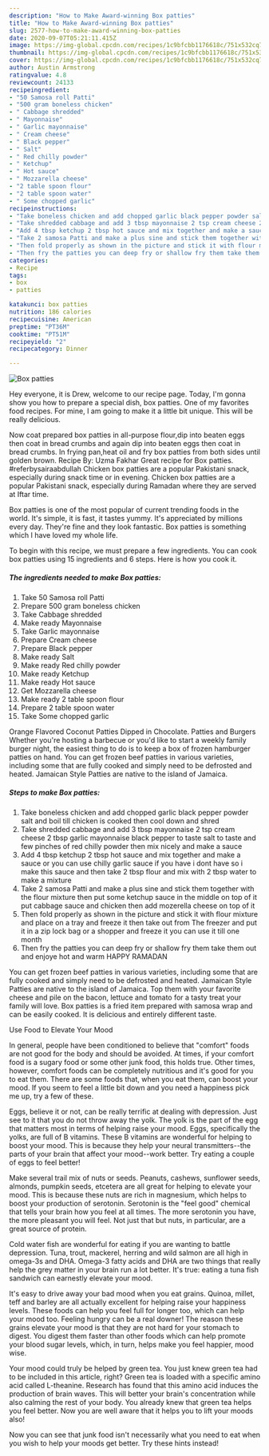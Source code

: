```yaml
---
description: "How to Make Award-winning Box patties"
title: "How to Make Award-winning Box patties"
slug: 2577-how-to-make-award-winning-box-patties
date: 2020-09-07T05:21:11.415Z
image: https://img-global.cpcdn.com/recipes/1c9bfcbb1176618c/751x532cq70/box-patties-recipe-main-photo.jpg
thumbnail: https://img-global.cpcdn.com/recipes/1c9bfcbb1176618c/751x532cq70/box-patties-recipe-main-photo.jpg
cover: https://img-global.cpcdn.com/recipes/1c9bfcbb1176618c/751x532cq70/box-patties-recipe-main-photo.jpg
author: Austin Armstrong
ratingvalue: 4.8
reviewcount: 24133
recipeingredient:
- "50 Samosa roll Patti"
- "500 gram boneless chicken"
- " Cabbage shredded"
- " Mayonnaise"
- " Garlic mayonnaise"
- " Cream cheese"
- " Black pepper"
- " Salt"
- " Red chilly powder"
- " Ketchup"
- " Hot sauce"
- " Mozzarella cheese"
- "2 table spoon flour"
- "2 table spoon water"
- " Some chopped garlic"
recipeinstructions:
- "Take boneless chicken and add chopped garlic black pepper powder salt and boil till chicken is cooked then cool down and shred"
- "Take shredded cabbage and add 3 tbsp mayonnaise 2 tsp cream cheese 2 tbsp garlic mayonnaise black pepper to taste salt to taste and few pinches of red chilly powder then mix nicely and make a sauce"
- "Add 4 tbsp ketchup 2 tbsp hot sauce and mix together and make a sauce or you can use chilly garlic sauce if you have i dont have so i make this sauce and then take 2 tbsp flour and mix with 2 tbsp water to make a mixture"
- "Take 2 samosa Patti and make a plus sine and stick them together with the flour mixture then put some ketchup sauce in the middle on top of it put cabbage sauce and chicken then add mozerella cheese on top of it"
- "Then fold properly as shown in the picture and stick it with flour mixture and place on a tray and freeze it then take out from The freezer and put it in a zip lock bag or a shopper and freeze it you can use it till one month"
- "Then fry the patties you can deep fry or shallow fry them take them out and enjoye hot and warm HAPPY RAMADAN"
categories:
- Recipe
tags:
- box
- patties

katakunci: box patties 
nutrition: 186 calories
recipecuisine: American
preptime: "PT36M"
cooktime: "PT51M"
recipeyield: "2"
recipecategory: Dinner

---
```



![Box patties](https://img-global.cpcdn.com/recipes/1c9bfcbb1176618c/751x532cq70/box-patties-recipe-main-photo.jpg)

Hey everyone, it is Drew, welcome to our recipe page. Today, I'm gonna show you how to prepare a special dish, box patties. One of my favorites food recipes. For mine, I am going to make it a little bit unique. This will be really delicious.

Now coat prepared box patties in all-purpose flour,dip into beaten eggs then coat in bread crumbs and again dip into beaten eggs then coat in bread crumbs. In frying pan,heat oil and fry box patties from both sides until golden brown. Recipe By: Uzma Fakhar Great recipe for Box patties. #referbysairaabdullah Chicken box patties are a popular Pakistani snack, especially during snack time or in evening. Chicken box patties are a popular Pakistani snack, especially during Ramadan where they are served at Iftar time.

Box patties is one of the most popular of current trending foods in the world. It's simple, it is fast, it tastes yummy. It's appreciated by millions every day. They're fine and they look fantastic. Box patties is something which I have loved my whole life.


To begin with this recipe, we must prepare a few ingredients. You can cook box patties using 15 ingredients and 6 steps. Here is how you cook it.

<!--inarticleads1-->

##### The ingredients needed to make Box patties:

1. Take 50 Samosa roll Patti
1. Prepare 500 gram boneless chicken
1. Take  Cabbage shredded
1. Make ready  Mayonnaise
1. Take  Garlic mayonnaise
1. Prepare  Cream cheese
1. Prepare  Black pepper
1. Make ready  Salt
1. Make ready  Red chilly powder
1. Make ready  Ketchup
1. Make ready  Hot sauce
1. Get  Mozzarella cheese
1. Make ready 2 table spoon flour
1. Prepare 2 table spoon water
1. Take  Some chopped garlic


Orange Flavored Coconut Patties Dipped in Chocolate. Patties and Burgers Whether you&#39;re hosting a barbecue or you&#39;d like to start a weekly family burger night, the easiest thing to do is to keep a box of frozen hamburger patties on hand. You can get frozen beef patties in various varieties, including some that are fully cooked and simply need to be defrosted and heated. Jamaican Style Patties are native to the island of Jamaica. 

<!--inarticleads2-->

##### Steps to make Box patties:

1. Take boneless chicken and add chopped garlic black pepper powder salt and boil till chicken is cooked then cool down and shred
1. Take shredded cabbage and add 3 tbsp mayonnaise 2 tsp cream cheese 2 tbsp garlic mayonnaise black pepper to taste salt to taste and few pinches of red chilly powder then mix nicely and make a sauce
1. Add 4 tbsp ketchup 2 tbsp hot sauce and mix together and make a sauce or you can use chilly garlic sauce if you have i dont have so i make this sauce and then take 2 tbsp flour and mix with 2 tbsp water to make a mixture
1. Take 2 samosa Patti and make a plus sine and stick them together with the flour mixture then put some ketchup sauce in the middle on top of it put cabbage sauce and chicken then add mozerella cheese on top of it
1. Then fold properly as shown in the picture and stick it with flour mixture and place on a tray and freeze it then take out from The freezer and put it in a zip lock bag or a shopper and freeze it you can use it till one month
1. Then fry the patties you can deep fry or shallow fry them take them out and enjoye hot and warm HAPPY RAMADAN


You can get frozen beef patties in various varieties, including some that are fully cooked and simply need to be defrosted and heated. Jamaican Style Patties are native to the island of Jamaica. Top them with your favorite cheese and pile on the bacon, lettuce and tomato for a tasty treat your family will love. Box patties is a fried item prepared with samosa wrap and can be easily cooked. It is delicious and entirely different taste. 

Use Food to Elevate Your Mood


In general, people have been conditioned to believe that "comfort" foods are not good for the body and should be avoided. At times, if your comfort food is a sugary food or some other junk food, this holds true. Other times, however, comfort foods can be completely nutritious and it's good for you to eat them. There are some foods that, when you eat them, can boost your mood. If you seem to feel a little bit down and you need a happiness pick me up, try a few of these.

Eggs, believe it or not, can be really terrific at dealing with depression. Just see to it that you do not throw away the yolk. The yolk is the part of the egg that matters most in terms of helping raise your mood. Eggs, specifically the yolks, are full of B vitamins. These B vitamins are wonderful for helping to boost your mood. This is because they help your neural transmitters--the parts of your brain that affect your mood--work better. Try eating a couple of eggs to feel better!

Make several trail mix of nuts or seeds. Peanuts, cashews, sunflower seeds, almonds, pumpkin seeds, etcetera are all great for helping to elevate your mood. This is because these nuts are rich in magnesium, which helps to boost your production of serotonin. Serotonin is the "feel good" chemical that tells your brain how you feel at all times. The more serotonin you have, the more pleasant you will feel. Not just that but nuts, in particular, are a great source of protein.

Cold water fish are wonderful for eating if you are wanting to battle depression. Tuna, trout, mackerel, herring and wild salmon are all high in omega-3s and DHA. Omega-3 fatty acids and DHA are two things that really help the grey matter in your brain run a lot better. It's true: eating a tuna fish sandwich can earnestly elevate your mood. 

It's easy to drive away your bad mood when you eat grains. Quinoa, millet, teff and barley are all actually excellent for helping raise your happiness levels. These foods can help you feel full for longer too, which can help your mood too. Feeling hungry can be a real downer! The reason these grains elevate your mood is that they are not hard for your stomach to digest. You digest them faster than other foods which can help promote your blood sugar levels, which, in turn, helps make you feel happier, mood wise.

Your mood could truly be helped by green tea. You just knew green tea had to be included in this article, right? Green tea is loaded with a specific amino acid called L-theanine. Research has found that this amino acid induces the production of brain waves. This will better your brain's concentration while also calming the rest of your body. You already knew that green tea helps you feel better. Now you are well aware that it helps you to lift your moods also!

Now you can see that junk food isn't necessarily what you need to eat when you wish to help your moods get better. Try  these hints  instead!

